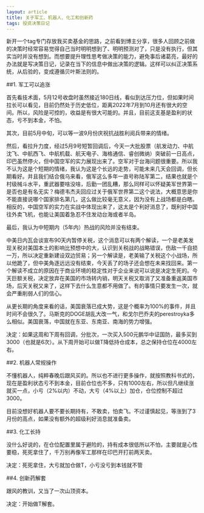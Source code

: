 ```yaml
---
layout: article
title: 关于军工、机器人、化工和创新药
tags: 投资决策日记
---
```

新开一个tag专门存放我买卖基金的思路，之前看到博主分享，很多人回顾之前做的决策时经常容易觉得自己当时明明想到了、明明预测对了，只是没有执行，但其实当时并没有想到。而想要提升理性思考做决策的能力，避免事后诸葛亮，最好的办法就是写决策日记，记录在当下的信息中做出决策的逻辑。这样可以纠正决策系统，从后验的，变成遵循贝叶斯法则的。

##1. 军工可以追涨

首先看技术面，5月12号收盘时虽然接近180日线，看似到达压力位，但如果时间拉长可以看见，目前仍然处于历史低位，距离2022年7月到10月还有很大的空间。所以，风险是可控的，收益是有很大可能的。并且，目前这支基是盈利的状态，亏不到本金，不怕。

其次，目前5月中旬，可以等一波9月份庆祝抗战胜利阅兵带来的情绪。

然后，看拉升力度，经过5月9号短暂回调后，今天一大批股票（航发动力、中航沈飞、中航西飞、中航机载、航天电子、海格通信、睿创微纳）突破前一日高点，印巴虽然停火，但中国空军的实力展现出来了。空军对于台海问题很重要。所以我不认为这是个短期的情绪，我认为这是个长远的走势，可能未来几天会回调，但长期看好。并且我们结合俄乌来看，俄军这么多年一直号称陆军第二，结果也就是个村级械斗水平，重武器要啥没啥，后勤一团乱糟，那么同样可以怀疑美军世界第一是否也是有名无实？梅德韦杰夫回应过关于俄军世界第二这个说法，大概意思是你不能直接说哪个国家排名第几，这么做比较毫无意义，因为没有上战场都是白瞎。相反的，中国空军的实力在实战中体现出来了，这太是个利好消息了，既利好中国往外卖飞机，也能让美国着急忍不住发动台海或者半岛。

最后，我认为中短期内（5年内）热战的风险并没有结束。

中美日内瓦会谈宣布90天内暂停关税，这个消息可以有两个解读，一个是老美发现关税对美国本土的影响比预想中的大，认识到关税战的战略错误，伤敌一千自损一万，所以决定重新建设双边贸易；另一个解读是，老美输了关税这个小战场，所以他跪了，但中美角逐远远没有结束，今天丢了的场子还会想在未来找回来。第一个解读不成立的原因在于商业环境的稳定性对于企业来说可以说是决定生死的。今天巨额关税，决定放弃在美国的市场转内销，明天关税又取消了又准备重返美国市场，后天关税又来了，这样下去什么生意都不用做了。有的事情只要发生一次，就会严重削弱人们的信心。

从更长期的角度来看的话，美国衰落已成大势，这是个概率为100%的事件，并且时间不会很久了。马斯克的DOGE胡乱大改一气，和戈尔巴乔夫的perestroyka多么相似。美国衰落，中国就在东亚、东南亚、南海的势力增强。

决定：如果这周和下周有回调，分批次，一次买入500元鹏华中证国防，最多买到3000（也就是6次）。从下周开始可以做T降低持仓成本，总之保持仓位在4000左右。

##2. 机器人常规操作

不懂机器人，纯粹春晚后跟风买的。所以也不进行更多操作，就按照教科书式的，现在是盈利状态亏不到本金，目前仓位也不多，只有1000左右，所以但凡继续涨就买一点，小亏（2%以内）不动，大亏（4%以上）加仓，仓位控制不超过3000。

目前没想好机器人要不要长期持有，不敢卖，怕卖飞。不过谨慎起见，等涨到了3月份的高点，如果没有额外的超级利好消息就准备卖。

##3. 化工长持

没什么好说的，在仓位配置里属于避险的，持有成本很低所以不怕，主要就是心性要稳，死死拿住了，千万别再像军工那样在印巴开打前两天卖。

决定：死死拿住，大亏就加仓做T，小亏没亏到本钱就不管

##4. 创新药解套

跟风的教训，又当了一次山顶资本。

决定：开始做T解套。



